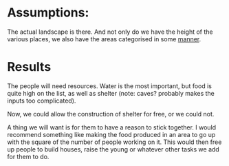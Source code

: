 # Assumptions:

The actual landscape is there. And not only do we have the height of the various places, we also have the areas categorised in some [manner](categories.md).

# Results

The people will need resources. Water is the most important, but food is quite high on the list, as well as shelter (note: caves? probably makes the inputs too complicated). 

Now, we could allow the construction of shelter for free, or we could not.

A thing we will want is for them to have a reason to stick together. I would recommend something like making the food produced in an area to go up with the square of the number of people working on it. This would then free up people to build houses, raise the young or whatever other tasks we add for them to do.
